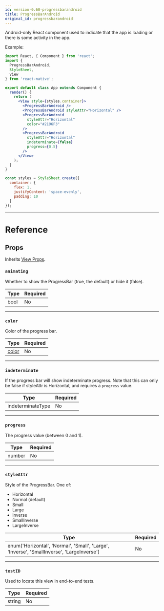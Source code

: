 ```yaml
---
id: version-0.60-progressbarandroid
title: ProgressBarAndroid
original_id: progressbarandroid
---
```


Android-only React component used to indicate that the app is loading or there is some activity in the app.

Example:

```jsx
import React, { Component } from 'react';
import {
  ProgressBarAndroid,
  StyleSheet,
  View
} from 'react-native';

export default class App extends Component {
  render() {
    return (
      <View style={styles.container}>
        <ProgressBarAndroid />
        <ProgressBarAndroid styleAttr="Horizontal" />
        <ProgressBarAndroid
          styleAttr="Horizontal"
          color="#2196F3"
        />
        <ProgressBarAndroid
          styleAttr="Horizontal"
          indeterminate={false}
          progress={0.5}
        />
      </View>
    );
  }
}

const styles = StyleSheet.create({
  container: {
    flex: 1,
    justifyContent: 'space-evenly',
    padding: 10
  }
});
```

---

# Reference

## Props

Inherits [View Props](view.md#props).

### `animating`

Whether to show the ProgressBar (true, the default) or hide it (false).

| Type | Required |
| ---- | -------- |
| bool | No       |

---

### `color`

Color of the progress bar.

| Type               | Required |
| ------------------ | -------- |
| [color](colors.md) | No       |

---

### `indeterminate`

If the progress bar will show indeterminate progress. Note that this can only be false if styleAttr is Horizontal, and requires a `progress` value.

| Type              | Required |
| ----------------- | -------- |
| indeterminateType | No       |

---

### `progress`

The progress value (between 0 and 1).

| Type   | Required |
| ------ | -------- |
| number | No       |

---

### `styleAttr`

Style of the ProgressBar. One of:

- Horizontal
- Normal (default)
- Small
- Large
- Inverse
- SmallInverse
- LargeInverse

| Type                                                                                      | Required |
| ----------------------------------------------------------------------------------------- | -------- |
| enum('Horizontal', 'Normal', 'Small', 'Large', 'Inverse', 'SmallInverse', 'LargeInverse') | No       |

---

### `testID`

Used to locate this view in end-to-end tests.

| Type   | Required |
| ------ | -------- |
| string | No       |
